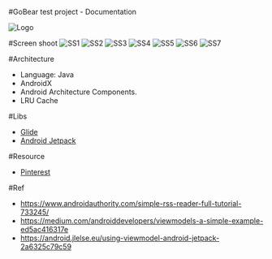 #GoBear test project -  Documentation

![](https://gitlab.com/_Joker/gobear/raw/master/app/assets/ic_launcher-web.png "Logo")


#Screen shoot
![](https://gitlab.com/_Joker/gobear/raw/master/app/assets/device-2019-03-09-203851.png "SS1")
![](https://gitlab.com/_Joker/gobear/raw/master/app/assets/device-2019-03-09-203917.png "SS2")
![](https://gitlab.com/_Joker/gobear/raw/master/app/assets/device-2019-03-09-204003.png "SS3")
![](https://gitlab.com/_Joker/gobear/raw/master/app/assets/device-2019-03-09-204030.png "SS4")
![](https://gitlab.com/_Joker/gobear/raw/master/app/assets/device-2019-03-09-204043.png "SS5")
![](https://gitlab.com/_Joker/gobear/raw/master/app/assets/device-2019-03-09-204057.png "SS6")
![](https://gitlab.com/_Joker/gobear/raw/master/app/assets/device-2019-03-09-204240.png "SS7")

#Architecture
   - Language: Java
   - AndroidX
   - Android Architecture Components.
   - LRU Cache
   
#Libs
   - [Glide](https://github.com/bumptech/glide)
   - [Android Jetpack](https://developer.android.com/jetpack)
   
#Resource 
   - [Pinterest](https://www.pinterest.com/pin/134967320069077138/)
   
#Ref
   - https://www.androidauthority.com/simple-rss-reader-full-tutorial-733245/
   - https://medium.com/androiddevelopers/viewmodels-a-simple-example-ed5ac416317e
   - https://android.jlelse.eu/using-viewmodel-android-jetpack-2a6325c79c59

